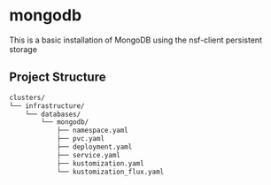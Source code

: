 # mongodb
This is a basic installation of MongoDB using the nsf-client persistent storage




## Project Structure

```bash
clusters/
└── infrastructure/
    └── databases/
        └── mongodb/
            ├── namespace.yaml
            ├── pvc.yaml
            ├── deployment.yaml
            ├── service.yaml
            ├── kustomization.yaml                        
            └── kustomization_flux.yaml
```